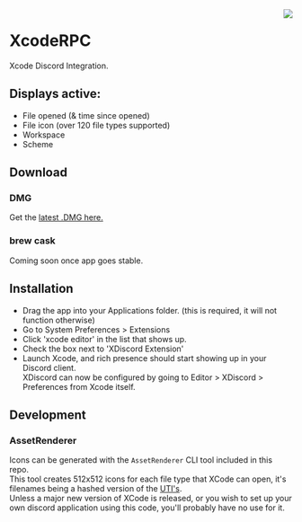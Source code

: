 <img src="https://jari.lol/ZPuuGrnTBA.png" align="right">

# XcodeRPC
Xcode Discord Integration.

## Displays active:

- File opened (& time since opened)
- File icon (over 120 file types supported)
- Workspace
- Scheme

## Download

### DMG

Get the [latest .DMG here.](https://github.com/jariz/XcodeRPC/releases/latest)

### brew cask

Coming soon once app goes stable.

## Installation 

- Drag the app into your Applications folder. (this is required, it will not function otherwise)
- Go to System Preferences > Extensions
- Click 'xcode editor' in the list that shows up.
- Check the box next to 'XDiscord Extension'
- Launch Xcode, and rich presence should start showing up in your Discord client.  
   XDiscord can now be configured by going to Editor > XDiscord > Preferences from Xcode itself.

## Development

### AssetRenderer

Icons can be generated with the `AssetRenderer` CLI tool included in this repo.  
This tool creates 512x512 icons for each file type that XCode can open, it's filenames being a hashed version of the [UTI's](https://en.wikipedia.org/wiki/Uniform_Type_Identifier).  
Unless a major new version of XCode is released, or you wish to set up your own discord application using this code, you'll probably have no use for it.

